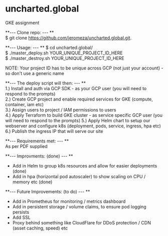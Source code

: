 # uncharted.global
GKE assignment

**--- Clone repo: ---   **    
$ git clone https://github.com/jeromeza/uncharted.global.git. 
  
**--- Usage: ---       **
$ cd uncharted.global/   
$ ./master_deploy.sh YOUR_UNIQUE_PROJECT_ID_HERE   
$ ./master_destroy.sh YOUR_UNIQUE_PROJECT_ID_HERE   
  
NOTE: Your project ID has to be unique across GCP (not just your account) - so don't use a generic name  
  
**--- The deploy script will then: ---  **    
1.) Install and auth via GCP SDK - as your GCP user (you will need to respond to the prompts)  
2.) Create GCP project and enable required services for GKE (compute, container, iam etc)  
3.) Assign users to project / IAM permissions to users   
4.) Apply Terraform to build GKE cluster - as service specific GCP user (you will need to respond to the prompts)
5.) Apply Helm chart to setup our webserver and configure k8s (deployment, pods, service, ingress, hpa etc)  
6.) Publish the ingress IP that will serve our site  

**--- Requirements met: ---  **    
As per PDF supplied

**--- Improvments: (done) --- **     
- Add in Helm to group k8s resources and allow for easier deployments (done)
- Add in hpa (horizontal pod autoscaler) to show scaling on CPU / memory etc (done)

**--- Future Improvements: (to do) ---  ** 
- Add in Prometheus for monitoring / metrics dashboard
- Add in persistent storage / volume claims, to ensure pod logging persists
- Add SSL
- Proxy behind something like CloudFlare for DDoS protection / CDN (asset caching, speed) etc
